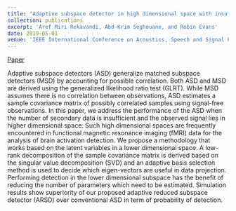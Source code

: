 ```yaml
---
title: "Adaptive subspace detector in high dimensional space with insufficient training data"
collection: publications
excerpt: 'Aref Miri Rekavandi, Abd-Krim Seghouane, and Robin Evans'
date: 2019-05-01
venue: 'IEEE International Conference on Acoustics, Speech and Signal Processing (ICASSP)'
---
```

[Paper](https://ieeexplore.ieee.org/abstract/document/8683677)

Adaptive subspace detectors (ASD) generalize matched subspace detectors (MSD) by accounting for possible correlation. Both ASD and MSD are derived using the generalized likelihood ratio test (GLRT). While MSD assumes there is no correlation between observations, ASD estimates a sample covariance matrix of possibly correlated samples using signal-free observations. In this paper, we address the performance of the ASD when the number of secondary data is insufficient and the observed signal lies in higher dimensional space. Such high dimensional spaces are frequently encountered in functional magnetic resonance imaging (fMRI) data for the analysis of brain activation detection. We propose a methodology that works based on the latent variables in a lower dimensional space. A low-rank decomposition of the sample covariance matrix is derived based on the singular value decomposition (SVD) and an adaptive basis selection method is used to decide which eigen-vectors are useful in data projection. Performing detection in the lower dimensional subspace has the benefit of reducing the number of parameters which need to be estimated. Simulation results show superiority of our proposed adaptive reduced subspace detector (ARSD) over conventional ASD in term of probability of detection.



